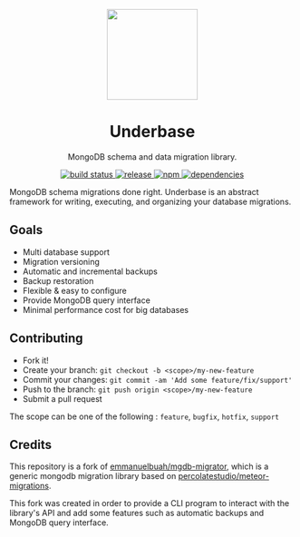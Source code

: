 <p align="center">
  <img src="https://svgshare.com/i/CAV.svg" width="160" alt="" />
</p>

<h1 align="center">Underbase</h1>

<p align="center">MongoDB schema and data migration library.</p>

<div align="center">
  <a href="https://travis-ci.org/sundowndev/underbase">
    <img src="https://img.shields.io/travis/sundowndev/underbase/master.svg?style=flat-square" alt="build status" />
  </a>
  <a href="https://github.com/sundowndev/underbase/releases">
    <img src="https://img.shields.io/github/release/sundowndev/underbase.svg?style=flat-square" alt="release" />
  </a>
  <a href="https://www.npmjs.com/package/underbase">
    <img alt="npm" src="https://img.shields.io/npm/v/underbase.svg?style=flat-square">
  </a>
  <a href="https://david-dm.org/sundowndev/underbase">
    <img src="https://david-dm.org/sundowndev/underbase/status.svg?style=flat-square" alt="dependencies" />
  </a>
</div>

MongoDB schema migrations done right. Underbase is an abstract framework for writing, executing, and organizing your database migrations.

## Goals

- Multi database support
- Migration versioning
- Automatic and incremental backups
- Backup restoration
- Flexible & easy to configure
- Provide MongoDB query interface
- Minimal performance cost for big databases

## Contributing

- Fork it!
- Create your branch: `git checkout -b <scope>/my-new-feature`
- Commit your changes: `git commit -am 'Add some feature/fix/support'`
- Push to the branch: `git push origin <scope>/my-new-feature`
- Submit a pull request

The scope can be one of the following : `feature`, `bugfix`, `hotfix`, `support`

## Credits

This repository is a fork of [emmanuelbuah/mgdb-migrator](https://github.com/emmanuelbuah/mgdb-migrator), which is a generic mongodb migration library based on [percolatestudio/meteor-migrations](https://github.com/percolatestudio/meteor-migrations).

This fork was created in order to provide a CLI program to interact with the library's API and add some features such as automatic backups and MongoDB query interface.
